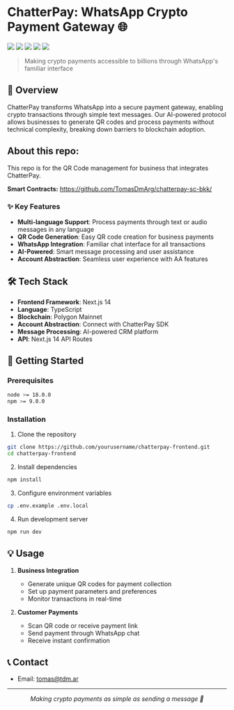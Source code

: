 # ChatterPay: WhatsApp Crypto Payment Gateway 🌐

![](https://img.shields.io/badge/Next.js-informational?style=flat&logo=next.js&logoColor=white&color=6aa6f8)
![](https://img.shields.io/badge/TypeScript-informational?style=flat&logo=typescript&logoColor=white&color=6aa6f8)
![](https://img.shields.io/badge/React-informational?style=flat&logo=react&logoColor=white&color=6aa6f8)
![](https://img.shields.io/badge/Polygon-informational?style=flat&logo=polygon&logoColor=white&color=6aa6f8)
![](https://img.shields.io/badge/WhatsApp-informational?style=flat&logo=whatsapp&logoColor=white&color=6aa6f8)

> Making crypto payments accessible to billions through WhatsApp's familiar interface

## 🚀 Overview

ChatterPay transforms WhatsApp into a secure payment gateway, enabling crypto transactions through simple text messages. Our AI-powered protocol allows businesses to generate QR codes and process payments without technical complexity, breaking down barriers to blockchain adoption.

## About this repo:

This repo is for the QR Code management for business that integrates ChatterPay. 

**Smart Contracts:** https://github.com/TomasDmArg/chatterpay-sc-bkk/

### ✨ Key Features

- **Multi-language Support**: Process payments through text or audio messages in any language
- **QR Code Generation**: Easy QR code creation for business payments
- **WhatsApp Integration**: Familiar chat interface for all transactions
- **AI-Powered**: Smart message processing and user assistance
- **Account Abstraction**: Seamless user experience with AA features

## 🛠️ Tech Stack

- **Frontend Framework**: Next.js 14
- **Language**: TypeScript
- **Blockchain**: Polygon Mainnet
- **Account Abstraction**: Connect with ChatterPay SDK
- **Message Processing**: AI-powered CRM platform
- **API**: Next.js 14 API Routes

## 🚦 Getting Started

### Prerequisites

```bash
node >= 18.0.0
npm >= 9.0.0
```

### Installation

1. Clone the repository
```bash
git clone https://github.com/yourusername/chatterpay-frontend.git
cd chatterpay-frontend
```

2. Install dependencies
```bash
npm install
```

3. Configure environment variables
```bash
cp .env.example .env.local
```

4. Run development server
```bash
npm run dev
```

## 💡 Usage

1. **Business Integration**
   - Generate unique QR codes for payment collection
   - Set up payment parameters and preferences
   - Monitor transactions in real-time

2. **Customer Payments**
   - Scan QR code or receive payment link
   - Send payment through WhatsApp chat
   - Receive instant confirmation


## 📞 Contact

- Email: tomas@tdm.ar

---

<p align="center">
  <i>Making crypto payments as simple as sending a message 💬</i>
</p>
